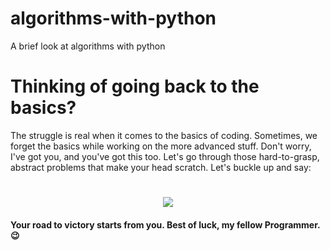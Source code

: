 # algorithms-with-python
A brief look at algorithms with python

# Thinking of going back to the basics?

The struggle is real when it comes to the basics of coding. Sometimes, we forget the basics while working on the more advanced stuff.
Don't worry, I've got you, and you've got this too. Let's go through those hard-to-grasp, abstract problems that make your head scratch.
Let's buckle up and say: 

<h1 align="center"> <img src="https://ventureteambuilding.co.uk/wp-content/uploads/2016/06/AllDay03.gif"> </h1>

#### Your road to victory starts from you. Best of luck, my fellow Programmer. 😉
